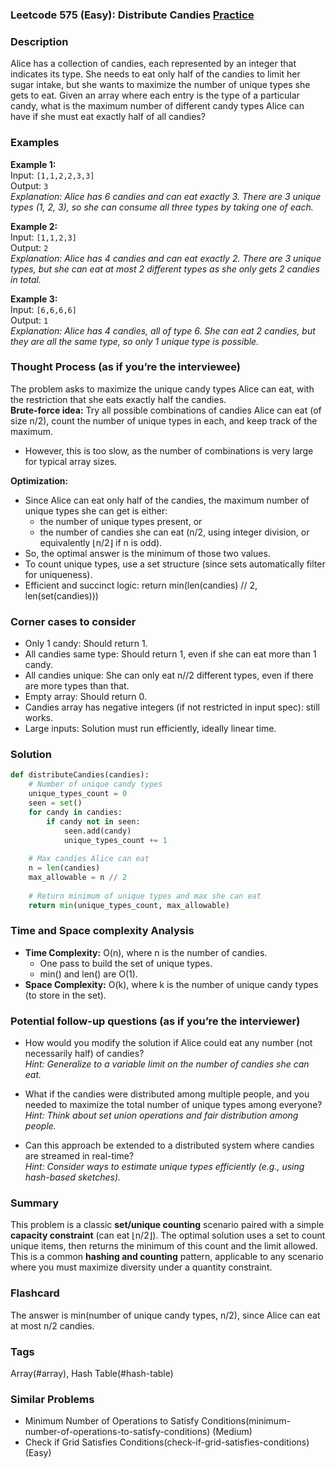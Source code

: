 ### Leetcode 575 (Easy): Distribute Candies [Practice](https://leetcode.com/problems/distribute-candies)

### Description  
Alice has a collection of candies, each represented by an integer that indicates its type. She needs to eat only half of the candies to limit her sugar intake, but she wants to maximize the number of unique types she gets to eat. Given an array where each entry is the type of a particular candy, what is the maximum number of different candy types Alice can have if she must eat exactly half of all candies?

### Examples  

**Example 1:**  
Input: `[1,1,2,2,3,3]`  
Output: `3`  
*Explanation: Alice has 6 candies and can eat exactly 3. There are 3 unique types (1, 2, 3), so she can consume all three types by taking one of each.*

**Example 2:**  
Input: `[1,1,2,3]`  
Output: `2`  
*Explanation: Alice has 4 candies and can eat exactly 2. There are 3 unique types, but she can eat at most 2 different types as she only gets 2 candies in total.*

**Example 3:**  
Input: `[6,6,6,6]`  
Output: `1`  
*Explanation: Alice has 4 candies, all of type 6. She can eat 2 candies, but they are all the same type, so only 1 unique type is possible.*

### Thought Process (as if you’re the interviewee)  
The problem asks to maximize the unique candy types Alice can eat, with the restriction that she eats exactly half the candies.  
**Brute-force idea:** Try all possible combinations of candies Alice can eat (of size n/2), count the number of unique types in each, and keep track of the maximum.  
- However, this is too slow, as the number of combinations is very large for typical array sizes.

**Optimization:**  
- Since Alice can eat only half of the candies, the maximum number of unique types she can get is either:
    - the number of unique types present, or
    - the number of candies she can eat (n/2, using integer division, or equivalently ⌊n/2⌋ if n is odd).
- So, the optimal answer is the minimum of those two values.
- To count unique types, use a set structure (since sets automatically filter for uniqueness).
- Efficient and succinct logic: return min(len(candies) // 2, len(set(candies)))

### Corner cases to consider  
- Only 1 candy: Should return 1.
- All candies same type: Should return 1, even if she can eat more than 1 candy.
- All candies unique: She can only eat n//2 different types, even if there are more types than that.
- Empty array: Should return 0.
- Candies array has negative integers (if not restricted in input spec): still works.
- Large inputs: Solution must run efficiently, ideally linear time.

### Solution

```python
def distributeCandies(candies):
    # Number of unique candy types
    unique_types_count = 0
    seen = set()
    for candy in candies:
        if candy not in seen:
            seen.add(candy)
            unique_types_count += 1
    
    # Max candies Alice can eat
    n = len(candies)
    max_allowable = n // 2
    
    # Return minimum of unique types and max she can eat
    return min(unique_types_count, max_allowable)
```

### Time and Space complexity Analysis  

- **Time Complexity:** O(n), where n is the number of candies.  
    - One pass to build the set of unique types.
    - min() and len() are O(1).
- **Space Complexity:** O(k), where k is the number of unique candy types (to store in the set).

### Potential follow-up questions (as if you’re the interviewer)  

- How would you modify the solution if Alice could eat any number (not necessarily half) of candies?  
  *Hint: Generalize to a variable limit on the number of candies she can eat.*

- What if the candies were distributed among multiple people, and you needed to maximize the total number of unique types among everyone?  
  *Hint: Think about set union operations and fair distribution among people.*

- Can this approach be extended to a distributed system where candies are streamed in real-time?  
  *Hint: Consider ways to estimate unique types efficiently (e.g., using hash-based sketches).*

### Summary
This problem is a classic **set/unique counting** scenario paired with a simple **capacity constraint** (can eat ⌊n/2⌋). The optimal solution uses a set to count unique items, then returns the minimum of this count and the limit allowed. This is a common **hashing and counting** pattern, applicable to any scenario where you must maximize diversity under a quantity constraint.


### Flashcard
The answer is min(number of unique candy types, n/2), since Alice can eat at most n/2 candies.

### Tags
Array(#array), Hash Table(#hash-table)

### Similar Problems
- Minimum Number of Operations to Satisfy Conditions(minimum-number-of-operations-to-satisfy-conditions) (Medium)
- Check if Grid Satisfies Conditions(check-if-grid-satisfies-conditions) (Easy)